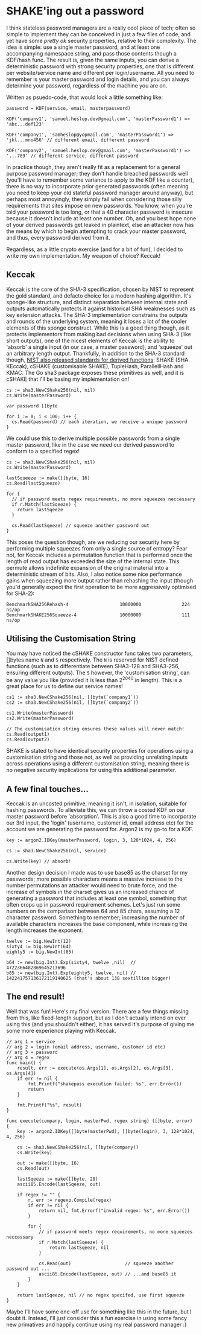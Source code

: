# SHAKE'ing out a password

I think stateless password managers are a really cool piece of tech; often so simple to implement they can be conceived in just a few files of code, and yet have some _pretty ok_ security properties, relative to their complexity. The idea is simple: use a single master password, and at least one accompanying namespace string, and pass those contents though a KDF/hash func. The result is, given the same inputs, you can derive a deterministic password with strong security properties, one that is different per website/service name and different per login/username. All you need to remember is your master password and login details, and you can always determine your password, regardless of the machine you are on. 

Written as psuedo-code, that would look a little something like:
```
password = KDF(service, email, masterpassword)

KDF('company1', 'samuel.heslop.dev@gmail.com', 'masterPassword1') => 'abc...def123'

KDF('company1', 'samheslop@yopmail.com', 'masterPassword1') => 'jkl...mno456' // different email, different password

KDF('company2', 'samuel.heslop.dev@gmail.com', 'masterPassword1') => '...789' // different service, different password
```

In practice though, they aren't really fit as a replacement for a general purpose password manager; they don't handle breached passwords well (you'll have to remember some variance to apply to the KDF like a counter), there is no way to incorporate prior generated passwords (often meaning you need to keep your old stateful password manager around anyway), but perhaps most annoyingly, they simply fail when considering those silly requirements that sites impose on new passwords. You know, when you're told your password is too long, or that a 40 character password is insecure because it doesn't include at least one number. Oh, and you best hope none of your derived passwords get leaked in plaintext, else an attacker now has the means by which to begin attempting to crack your master password, and thus, every password derived from it.	

Regardless, as a little crypto exercise (and for a bit of fun), I decided to write my own implementation. My weapon of choice? Keccak!

## Keccak
Keccak is the core of the SHA-3 specification, chosen by NIST to represent the gold standard, and defacto choice for a modern hashing algorithm. It's sponge-like structure, and distinct separation between internal state and outputs automatically protects it against historical SHA weaknesses such as key extension attacks. The SHA-3 implementation constrains the outputs and rounds of the underlying system, meaning it loses a lot of the cooler elements of this sponge construct. While this is a good thing though, as it protects implementors from making bad decisions when using SHA-3 (like short outputs), one of the nicest elements of Keccak is the ability to 'absorb' a single input (in our case, a master password), and 'squeeze' out an arbitrary length output. Thankfully, in addition to the SHA-3 standard though, [NIST also released standards for derived functions](https://nvlpubs.nist.gov/nistpubs/SpecialPublications/NIST.SP.800-185.pdf#27): SHAKE (SHA KEccak), cSHAKE (customisable SHAKE), TupleHash, ParallellHash and KMAC. The Go sha3 package exposes these primitives as well, and it is cSHAKE that I'll be basing my implementation on!    

```
cs := sha3.NewCShake256(nil, nil)
cs.Write(masterPassword)

var password []byte

for i := 0; i < 100; i++ {
  cs.Read(password) // each iteration, we receive a unique password
}
```

We could use this to derive multiple possible passwords from a single master password, like in the case we need our derived password to conform to a specified regex!

```
cs := sha3.NewCShake256(nil, nil)
cs.Write(masterPassword)

lastSqueeze := make([]byte, 16)
cs.Read(lastSqueeze)

for {
  // if password meets regex requirements, no more squeezes neccessary
  if r.Match(lastSqeeze) {
    return lastSqeeze
  }

  cs.Read(lastSqeeze) // squeeze another password out
}
```

This poses the question though, are we reducing our security here by performing multiple squeezes from only a single source of entropy? Fear not, for Keccak includes a permutation function that is performed once the length of read output has exceeded the size of the internal state. This permute allows indefinite expansion of the original material into a deterministic stream of bits. Also, I also notice some nice performance gains when squeezing more output rather than rehashing the input (though you'd generally expect the first operation to be more aggressively optimised for SHA-2):
```
BenchmarkSHA256Rehash-4                   10000000               224 ns/op
BenchmarkSHAKE256Squeeze-4                10000000               111 ns/op
```

## Utilising the Customisation String
You may have noticed the cSHAKE constructor func takes two parameters, []bytes name `N` and `S` respectively. The `N` is reserved for NIST defined functions (such as to differentiate between SHA3-128 and SHA3-256, ensuring different outputs). The `S` however, the 'customisation string', can be any value you like (provided it is less than 2<sup>2040</sup> in length). This is a great place for us to define our service names!

```
cs1 := sha3.NewCShake256(nil, []byte(`company1`))
cs2 := sha3.NewCShake256(nil, []byte(`company2`))

cs1.Write(masterPassword)
cs2.Write(masterPassword)

// The customisation string ensures these values will never match!
cs.Read(output1) 
cs.Read(output2)
```

SHAKE is stated to have identical security properties for operations using a customisation string and those not, as well as providing unrelating inputs across operations using a different customisation string, meaning there is no negative security implications for using this additional parameter.

## A few final touches...
Keccak is an uncosted primitive, meaning it isn't, in isolation, suitable for hashing passwords. To alleviate this, we can throw a costed KDF on our master password before 'absorption'. This is also a good time to incorporate our 3rd input, the 'login' (username, customer id, email address etc) for the account we are generating the password for. Argon2 is my go-to for a KDF. 

```
key := argon2.IDKey(masterPassword, login, 3, 128*1024, 4, 256)

cs := sha3.NewCShake256(nil, service)

cs.Write(key) // absorb!
```

Another design decision I made was to use base85 as the charset for my passwords; more possible characters means a massive increase to the number permutations an attacker would need to brute force, and the increase of symbols in the charset gives us an increased chance of generating a password that includes at least one symbol, something that often crops up in password requirement schemes. Let's just run some numbers on the comparison between 64 and 85 chars, assuming a 12 character password. Something to remember; increasing the number of available characters increases the base component, while increasing the length increases the exponent.

```
twelve := big.NewInt(12)
sixty4 := big.NewInt(64)
eighty5 := big.NewInt(85)

b64 := new(big.Int).Exp(sixty4, twelve ,nil)  //   4722366482869645213696 
b85 := new(big.Int).Exp(eighty5, twelve, nil) // 142241757136172119140625 (that's about 138 sextillion bigger)
```

## The end result!
Well that was fun! Here's my final version. There are a few things missing from this, like fixed-length support, but as I don't actually intend on ever using this (and you shouldn't either), it has served it's purpose of giving me some more experience playing with Keccak.

```
// arg 1 = service
// arg 2 = login (email address, username, customer id etc)
// arg 3 = password
// arg 4 = regex
func main() {
	result, err := execute(os.Args[1], os.Args[2], os.Args[3], os.Args[4])
	if err != nil {
		fmt.Printf("shakepass execution failed: %s", err.Error())
		return
	}

	fmt.Printf("%s", result)
}

func execute(company, login, masterPwd, regex string) ([]byte, error) {
	key := argon2.IDKey([]byte(masterPwd), []byte(login), 3, 128*1024, 4, 256)

	cs := sha3.NewCShake256(nil, []byte(company))
	cs.Write(key)

	out := make([]byte, 16)
	cs.Read(out)

	lastSqeeze := make([]byte, 20)
	ascii85.Encode(lastSqeeze, out)

	if regex != "" {
		r, err := regexp.Compile(regex)
		if err != nil {
			return nil, fmt.Errorf("invalid regex: %s", err.Error())
		}

		for {
			// if password meets regex requirements, no more squeezes neccessary
			if r.Match(lastSqeeze) {
				return lastSqeeze, nil
			}

			cs.Read(out)                    // squeeze another password out ...
			ascii85.Encode(lastSqeeze, out) // ...and base85 it
		}
	}

	return lastSqeeze, nil // no regex specifed, use first squeeze
}
```

Maybe I'll have some one-off use for something like this in the future, but I doubt it. Instead, I'll just consider this a fun exercise in using some fancy new primatives and happily continue using my real password manager :)
